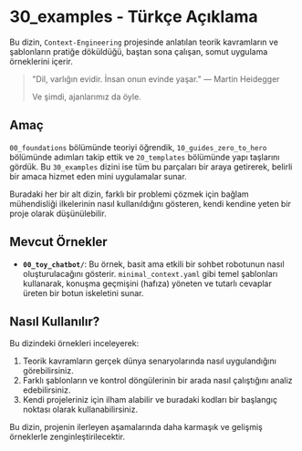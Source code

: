 # 30_examples - Türkçe Açıklama

Bu dizin, `Context-Engineering` projesinde anlatılan teorik kavramların ve şablonların pratiğe döküldüğü, baştan sona çalışan, somut uygulama örneklerini içerir.

> "Dil, varlığın evidir. İnsan onun evinde yaşar." — Martin Heidegger
> 
> Ve şimdi, ajanlarımız da öyle.

## Amaç

`00_foundations` bölümünde teoriyi öğrendik, `10_guides_zero_to_hero` bölümünde adımları takip ettik ve `20_templates` bölümünde yapı taşlarını gördük. Bu `30_examples` dizini ise tüm bu parçaları bir araya getirerek, belirli bir amaca hizmet eden mini uygulamalar sunar.

Buradaki her bir alt dizin, farklı bir problemi çözmek için bağlam mühendisliği ilkelerinin nasıl kullanıldığını gösteren, kendi kendine yeten bir proje olarak düşünülebilir.

## Mevcut Örnekler

*   **`00_toy_chatbot/`**: Bu örnek, basit ama etkili bir sohbet robotunun nasıl oluşturulacağını gösterir. `minimal_context.yaml` gibi temel şablonları kullanarak, konuşma geçmişini (hafıza) yöneten ve tutarlı cevaplar üreten bir botun iskeletini sunar.

## Nasıl Kullanılır?

Bu dizindeki örnekleri inceleyerek:

1.  Teorik kavramların gerçek dünya senaryolarında nasıl uygulandığını görebilirsiniz.
2.  Farklı şablonların ve kontrol döngülerinin bir arada nasıl çalıştığını analiz edebilirsiniz.
3.  Kendi projeleriniz için ilham alabilir ve buradaki kodları bir başlangıç noktası olarak kullanabilirsiniz.

Bu dizin, projenin ilerleyen aşamalarında daha karmaşık ve gelişmiş örneklerle zenginleştirilecektir.